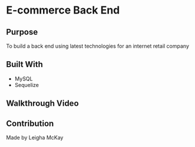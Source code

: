 # E-commerce Back End

## Purpose
To build a back end using latest technologies for an internet retail company

## Built With
* MySQL 
* Sequelize

## Walkthrough Video

## Contribution
Made by Leigha McKay
